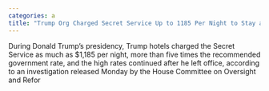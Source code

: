 ```yaml
---
categories: a
title: "Trump Org Charged Secret Service Up to 1185 Per Night to Stay at Trump Properties"
---
```


During Donald Trump’s presidency, Trump hotels charged the Secret Service as much as $1,185 per night, more than five times the recommended government rate, and the high rates continued after he left office, according to an investigation released Monday by the House Committee on Oversight and Refor